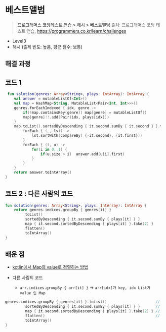# 베스트앨범

> [프로그래머스 코딩테스트 연습 > 해시 > 베스트앨범](https://programmers.co.kr/learn/courses/30/lessons/42579)
> 출처: 프로그래머스 코딩 테스트 연습, https://programmers.co.kr/learn/challenges

- Level3
- 해시 (출제 빈도: 높음, 평균 점수: 보통)

## 해결 과정

## 코드 1

```kotlin
 fun solution(genres: Array<String>, plays: IntArray): IntArray {
    val answer = mutableListOf<Int>()
    val map = HashMap<String, MutableList<Pair<Int, Int>>>()
    genres.forEachIndexed { idx, genre ->
        if(!map.containsKey(genre)) map[genre] = mutableListOf()
        map[genre]!!.add(Pair(idx, plays[idx]))
    }
    map.toList().sortedByDescending { it.second.sumBy { it.second } }.toMap().apply {
        forEach { (_, lst) ->
            lst.sortWith(compareBy( {-it.second}, {it.first}))
        }
        forEach { (t, u) ->
            for(i in 0..1) {
                if(u.size > i)  answer.add(u[i].first)
            }
        }
    }
    return answer.toIntArray()
}
```

## 코드 2 : 다른 사람의 코드

```kotlin
fun solution(genres: Array<String>, plays: IntArray): IntArray {
    return genres.indices.groupBy { genres[it] }
        .toList()
        .sortedByDescending { it.second.sumBy { plays[it] } }
        .map { it.second.sortedByDescending { plays[it] }.take(2) }
        .flatten()
        .toIntArray()
}
```

## 배운 점

- [kotlin에서 Map의 value로 정렬하는 방법](https://notepad96.tistory.com/entry/map-2)

- 다른 사람의 코드
  - `arr.indices.groupBy { arr[it] }` -> `arr[idx]가 key, idx List가 value 인 Map `

```kotlin
genres.indices.groupBy { genres[it] }.toList()                      // [(classic, [0, 2, 3]), (pop, [1, 4])]
        .sortedByDescending { it.second.sumBy { plays[it] } }       // [(pop, [1, 4]), (classic, [0, 2, 3])]
        .map { it.second.sortedByDescending { plays[it] }.take(2) } // [[4, 1], [3, 0]]
        .flatten()                                                  // [4,1,3,0]
        .toIntArray()
}

```
